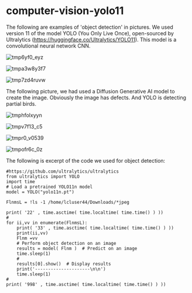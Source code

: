 # computer-vision-yolo11

The following are examples of 'object detection' in pictures. We used version 11 of the model YOLO (You Only Live Once), open-sourced by Ultralytics (https://huggingface.co/Ultralytics/YOLO11). This model is a convolutional neural network CNN.


![tmp6yf0_eyz](https://github.com/user-attachments/assets/e935e5b4-347d-4698-96e1-0e531ff4b9a7)

![tmpa3w8y3f7](https://github.com/user-attachments/assets/030157bd-e701-4056-adc5-53429b85fdeb)

![tmp7zd4ruvw](https://github.com/user-attachments/assets/04e512cd-38a3-45b4-a91c-e17a9c46e460)

The following picture, we had used a Diffusion Generative AI model to create the image. Obviously the image has defects. And YOLO is detecting partial birds.

![tmphfolxyyn](https://github.com/user-attachments/assets/1981e1fa-473c-44dd-af2e-56c40198255b)

![tmpv7f13_c5](https://github.com/user-attachments/assets/7aada6d6-109a-4709-ba22-f13ba67e72f3)

![tmpr0_v0539](https://github.com/user-attachments/assets/afc11c39-eb7c-4ef3-b3e3-19b97130a313)

![tmpofr6c_0z](https://github.com/user-attachments/assets/3f15fe21-2e19-4eeb-8fc3-854db9c28884)



The following is excerpt of the code we used for object detection:

```
#https://github.com/ultralytics/ultralytics
from ultralytics import YOLO
import time
# Load a pretrained YOLO11n model
model = YOLO("yolo11n.pt")

FlnmsL = !ls -1 /home/lcluser44/Downloads/*jpeg

print( '22' , time.asctime( time.localtime( time.time() ) ))
#
for ii,vv in enumerate(FlnmsL):
    print( '33' , time.asctime( time.localtime( time.time() ) ))
    print(ii,vv)
    Flnm =vv
    # Perform object detection on an image
    results = model( Flnm )  # Predict on an image
    time.sleep(1)
    #
    results[0].show()  # Display results
    print('---------------------\n\n')
    time.sleep(1)
#
print( '998' , time.asctime( time.localtime( time.time() ) ))
```
